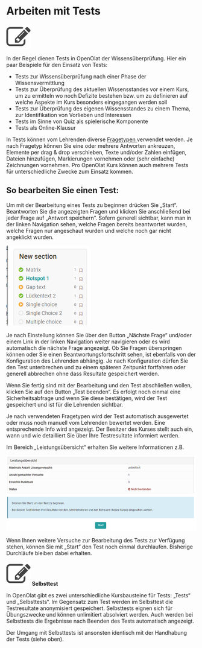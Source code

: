 # Arbeiten mit Tests

![](assets/test.png)

In der Regel dienen Tests in OpenOlat der Wissensüberprüfung.  Hier ein paar
Beispiele für den Einsatz von Tests:

  * Tests zur Wissensüberprüfung nach einer Phase der Wissensvermittlung
  * Tests zur Überprüfung des aktuellen Wissensstandes vor einem Kurs, um zu ermitteln wo noch Defizite bestehen bzw. um zu definieren auf welche Aspekte im Kurs besonders eingegangen werden soll
  * Tests zur Überprüfung des eigenen Wissensstandes zu einem Thema, zur Identifikation von Vorlieben und Interessen
  * Tests im Sinne von Quiz als spielerische Komponente
  * Tests als Online-Klausur

In Tests können vom Lehrenden diverse [Fragetypen
](../tests/Test_question_types.de.md)verwendet werden. Je nach Fragetyp können Sie eine oder
mehrere Antworten ankreuzen, Elemente per drag & drop verschieben, Texte
und/oder Zahlen einfügen, Dateien hinzufügen, Markierungen vornehmen oder
(sehr einfache) Zeichnungen vornehmen.  Pro OpenOlat Kurs können auch mehrere
Tests für unterschiedliche Zwecke zum Einsatz kommen.

## So bearbeiten Sie einen Test:  

Um mit der Bearbeitung eines Tests zu beginnen drücken Sie „Start“.
Beantworten Sie die angezeigten Fragen und klicken Sie anschließend bei jeder
Frage auf „Antwort speichern“. Sofern generell sichtbar, kann man in der
linken Navigation sehen, welche Fragen bereits beantwortet wurden, welche
Fragen nur angeschaut wurden und welche noch gar nicht angeklickt wurden.

![](assets/Test_Anzeige.png)

Je nach Einstellung können Sie über den Button „Nächste Frage“ und/oder einem
Link in der linken Navigation weiter navigieren oder es wird automatisch die
nächste Frage angezeigt. Ob Sie Fragen überspringen können oder Sie einen
Beantwortungsfortschritt sehen, ist ebenfalls von der Konfiguration des
Lehrenden abhängig. Je nach Konfiguration dürfen Sie den Test unterbrechen und
zu einem späteren Zeitpunkt fortfahren oder generell abbrechen ohne dass
Resultate gespeichert werden.

Wenn Sie fertig sind mit der Bearbeitung und den Test abschließen wollen,
klicken Sie auf den Button „Test beenden“. Es erfolgt noch einmal eine
Sicherheitsabfrage und wenn Sie diese bestätigen, wird der Test gespeichert
und ist für die Lehrenden sichtbar.

Je nach verwendeten Fragetypen wird der Test automatisch ausgewertet oder muss
noch manuell vom Lehrenden bewertet werden. Eine entsprechende Info wird
angezeigt. Der Besitzer des Kurses stellt auch ein, wann und wie detailliert
Sie über Ihre Testresultate informiert werden.

Im Bereich „Leistungsübersicht“ erhalten Sie weitere Informationen z.B.

![](assets/Test_Leistungsuebersicht_kurs.png)

Wenn Ihnen weitere Versuche zur Bearbeitung des Tests zur Verfügung stehen,
können Sie mit „Start“ den Test noch einmal durchlaufen. Bisherige Durchläufe
bleiben dabei erhalten.

![](assets/selftest.png)
**Selbsttest**

In OpenOlat gibt es zwei unterschiedliche Kursbausteine für Tests: „Tests“ und
„Selbsttests“. Im Gegensatz zum Test werden im Selbsttest die Testresultate
anonymisiert gespeichert. Selbsttests eignen sich für Übungszwecke und können
unlimitiert absolviert werden. Auch werden bei Selbsttests die Ergebnisse nach
Beenden des Tests automatisch angezeigt.

Der Umgang mit Selbsttests ist ansonsten identisch mit der Handhabung der
Tests (siehe oben).

